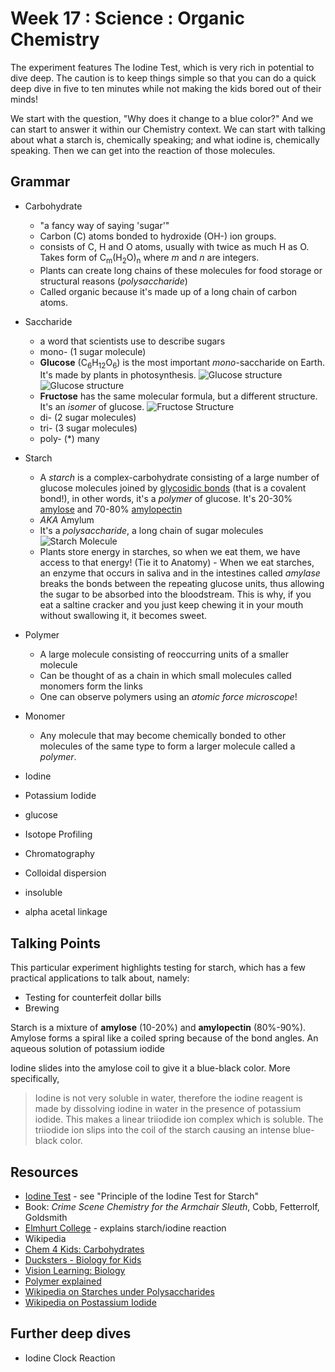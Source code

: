 # Week 17 : Science : Organic Chemistry

The experiment features The Iodine Test, which is very rich in potential to dive deep. The caution is to keep things simple so that you can do a quick deep dive in five to ten minutes while not making the kids bored out of their minds!

We start with the question, "Why does it change to a blue color?" And we can start to answer it within our Chemistry context. We can start with talking about what a starch is, chemically speaking; and what iodine is, chemically speaking. Then we can get into the reaction of those molecules.

## Grammar

* Carbohydrate
  * "a fancy way of saying 'sugar'"
  * Carbon (C) atoms bonded to hydroxide (OH-) ion groups.
  * consists of C, H and O atoms, usually with twice as much H as O. Takes form of C<sub>m</sub>(H<sub>2</sub>O)<sub>n</sub> where _m_ and _n_ are integers.
  * Plants can create long chains of these molecules for food storage or structural reasons (_polysaccharide_)
  * Called organic because it's made up of a long chain of carbon atoms.
* Saccharide
  * a word that scientists use to describe sugars
  * mono- (1 sugar molecule)
   * **Glucose** (C<sub>6</sub>H<sub>12</sub>O<sub>6</sub>) is the most important _mono_-saccharide on Earth. It's made by plants in photosynthesis. ![Glucose structure](http://www.chem4kids.com/files/art/bio_glucose.png) ![Glucose structure](http://www.visionlearning.com/img//library/modules/mid61/Image/VLObject-798-021205011212.gif)
    * **Fructose** has the same molecular formula, but a different structure. It's an _isomer_ of glucose. ![Fructose Structure](http://www.visionlearning.com/img//library/modules/mid61/Image/VLObject-799-021205011212.gif)
  * di- (2 sugar molecules)
  * tri- (3 sugar molecules)
  * poly- (*) many
* Starch
  * A _starch_ is a complex-carbohydrate consisting of a large number of glucose molecules joined by [glycosidic bonds](http://en.wikipedia.org/wiki/Glycosidic_bond) (that is a covalent bond!), in other words, it's a _polymer_ of glucose. It's 20-30% [amylose](http://en.wikipedia.org/wiki/Amylose) and 70-80% [amylopectin](http://en.wikipedia.org/wiki/Amylopectin)
  * _AKA_ Amylum
  * It's a _polysaccharide_, a long chain of sugar molecules ![Starch Molecule](http://www.visionlearning.com/img//library/modules/mid61/Image/VLObject-801-021205011213.gif)
  * Plants store energy in starches, so when we eat them, we have access to that energy! (Tie it to Anatomy) - When we eat starches, an enzyme that occurs in saliva and in the intestines called _amylase_ breaks the bonds between the repeating glucose units, thus allowing the sugar to be absorbed into the bloodstream. This is why, if you eat a saltine cracker and you just keep chewing it in your mouth without swallowing it, it becomes sweet.
* Polymer
  * A large molecule consisting of  reoccurring units of a smaller molecule
  * Can be thought of as a chain in which small molecules called monomers form the links
  * One can observe polymers using an _atomic force microscope_!
* Monomer
  * Any molecule that may become chemically bonded to other molecules of the same type to form a larger molecule called a _polymer_.

* Iodine
* Potassium Iodide
* glucose
* Isotope Profiling
* Chromatography
* Colloidal dispersion
* insoluble
* alpha acetal linkage

## Talking Points

This particular experiment highlights testing for starch, which has a few practical applications to talk about, namely:

* Testing for counterfeit dollar bills
* Brewing

Starch is a mixture of **amylose** (10-20%) and **amylopectin** (80%-90%). Amylose forms a spiral like a coiled spring because of the bond angles. An aqueous solution of potassium iodide


Iodine slides into the amylose coil to give it a blue-black color. More specifically,

> Iodine is not very soluble in water, therefore the iodine reagent is made by dissolving iodine in water in the presence of potassium iodide. This makes a linear triiodide ion complex which is soluble. The triiodide ion slips into the coil of the starch causing an intense blue-black color.

## Resources

* [Iodine Test](http://brilliantbiologystudent.weebly.com/iodine-test-for-starch.html) - see "Principle of the Iodine Test for Starch"
* Book: _Crime Scene Chemistry for the Armchair Sleuth_, Cobb, Fetterrolf, Goldsmith
* [Elmhurt College](http://www.elmhurst.edu/~chm/vchembook/548starchiodine.html) - explains starch/iodine reaction
* Wikipedia
* [Chem 4 Kids: Carbohydrates](http://www.chem4kids.com/files/bio_carbos.html)
* [Ducksters - Biology for Kids](http://www.ducksters.com/science/biology/carbohydrates.php)
* [Vision Learning: Biology](http://www.visionlearning.com/en/library/Biology/2/Carbohydrates/61)
* [Polymer explained](http://www.chemistryexplained.com/Pl-Pr/Polymers-Natural.html)
* [Wikipedia on Starches under Polysaccharides](http://en.wikipedia.org/wiki/Polysaccharide#Starches)
* [Wikipedia on Postassium Iodide](http://en.wikipedia.org/wiki/Potassium_iodide)

## Further deep dives

* Iodine Clock Reaction
